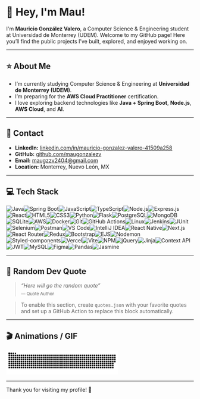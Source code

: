 # 👋 Hey, I'm Mau!

I'm **Mauricio González Valero**, a Computer Science & Engineering student at Universidad de Monterrey (UDEM). Welcome to my GitHub page! Here you’ll find the public projects I’ve built, explored, and enjoyed working on.

---

## ⭐ About Me

- I’m currently studying Computer Science & Engineering at **Universidad de Monterrey (UDEM)**.
- I’m preparing for the **AWS Cloud Practitioner** certification.
- I love exploring backend technologies like **Java + Spring Boot**, **Node.js**, **AWS Cloud**, and **AI**.

---

## 🔗 Contact

- **LinkedIn:** [linkedin.com/in/mauricio-gonzalez-valero-41509a258](https://www.linkedin.com/in/mauricio-gonzalez-valero-41509a258/)
- **GitHub:** [github.com/maugonzalezv](https://github.com/maugonzalezv)
- **Email:** maugzzv2404@gmail.com
- **Location:** Monterrey, Nuevo León, MX

---

## 💻 Tech Stack

<img src="https://img.shields.io/badge/Java-007396?style=for-the-badge&logo=java&logoColor=white" alt="Java" /><img src="https://img.shields.io/badge/Spring%20Boot-6DB33F?style=for-the-badge&logo=springboot&logoColor=white" alt="Spring Boot" /><img src="https://img.shields.io/badge/JavaScript-F7DF1E?style=for-the-badge&logo=javascript&logoColor=black" alt="JavaScript" /><img src="https://img.shields.io/badge/TypeScript-3178C6?style=for-the-badge&logo=typescript&logoColor=white" alt="TypeScript" /><img src="https://img.shields.io/badge/Node.js-339933?style=for-the-badge&logo=nodedotjs&logoColor=white" alt="Node.js" /><img src="https://img.shields.io/badge/Express.js-000000?style=for-the-badge&logo=express&logoColor=white" alt="Express.js" /><img src="https://img.shields.io/badge/React-20232A?style=for-the-badge&logo=react&logoColor=61DAFB" alt="React" /><img src="https://img.shields.io/badge/HTML5-E34F26?style=for-the-badge&logo=html5&logoColor=white" alt="HTML5" /><img src="https://img.shields.io/badge/CSS3-1572B6?style=for-the-badge&logo=css3&logoColor=white" alt="CSS3" /><img src="https://img.shields.io/badge/Python-3776AB?style=for-the-badge&logo=python&logoColor=white" alt="Python" /><img src="https://img.shields.io/badge/Flask-000000?style=for-the-badge&logo=flask&logoColor=white" alt="Flask" /><img src="https://img.shields.io/badge/PostgreSQL-336791?style=for-the-badge&logo=postgresql&logoColor=white" alt="PostgreSQL" /><img src="https://img.shields.io/badge/MongoDB-47A248?style=for-the-badge&logo=mongodb&logoColor=white" alt="MongoDB" /><img src="https://img.shields.io/badge/SQLite-003B57?style=for-the-badge&logo=sqlite&logoColor=white" alt="SQLite" /><img src="https://img.shields.io/badge/AWS-232F3E?style=for-the-badge&logo=amazonaws&logoColor=white" alt="AWS" /><img src="https://img.shields.io/badge/Docker-2496ED?style=for-the-badge&logo=docker&logoColor=white" alt="Docker" /><img src="https://img.shields.io/badge/Git-F05032?style=for-the-badge&logo=git&logoColor=white" alt="Git" /><img src="https://img.shields.io/badge/GitHub_Actions-2088FF?style=for-the-badge&logo=githubactions&logoColor=white" alt="GitHub Actions" /><img src="https://img.shields.io/badge/Linux-FCC624?style=for-the-badge&logo=linux&logoColor=black" alt="Linux" /><img src="https://img.shields.io/badge/Jenkins-D24939?style=for-the-badge&logo=jenkins&logoColor=white" alt="Jenkins" /><img src="https://img.shields.io/badge/JUnit-25A162?style=for-the-badge&logo=junit5&logoColor=white" alt="JUnit" /><img src="https://img.shields.io/badge/Selenium-43B02A?style=for-the-badge&logo=selenium&logoColor=white" alt="Selenium" /><img src="https://img.shields.io/badge/Postman-FF6C37?style=for-the-badge&logo=postman&logoColor=white" alt="Postman" /><img src="https://img.shields.io/badge/Visual_Studio_Code-007ACC?style=for-the-badge&logo=visualstudiocode&logoColor=white" alt="VS Code" /><img src="https://img.shields.io/badge/IntelliJ_IDEA-000000?style=for-the-badge&logo=intellijidea&logoColor=white" alt="IntelliJ IDEA" /><img src="https://img.shields.io/badge/React%20Native-61DAFB?style=for-the-badge&logo=react&logoColor=white" alt="React Native" /><img src="https://img.shields.io/badge/Next.js-000000?style=for-the-badge&logo=nextdotjs&logoColor=white" alt="Next.js" /><img src="https://img.shields.io/badge/React%20Router-CA4245?style=for-the-badge&logo=reactrouter&logoColor=white" alt="React Router" /><img src="https://img.shields.io/badge/Redux-764ABC?style=for-the-badge&logo=redux&logoColor=white" alt="Redux" /><img src="https://img.shields.io/badge/Bootstrap-563D7C?style=for-the-badge&logo=bootstrap&logoColor=white" alt="Bootstrap" /><img src="https://img.shields.io/badge/EJS-A91E50?style=for-the-badge&logo=ejs&logoColor=white" alt="EJS" /><img src="https://img.shields.io/badge/Nodemon-76D04B?style=for-the-badge&logo=nodemon&logoColor=white" alt="Nodemon" /><img src="https://img.shields.io/badge/Styled-components-DB7093?style=for-the-badge&logo=styledcomponents&logoColor=white" alt="Styled-components" /><img src="https://img.shields.io/badge/Vercel-000000?style=for-the-badge&logo=vercel&logoColor=white" alt="Vercel" /><img src="https://img.shields.io/badge/Vite-646CFF?style=for-the-badge&logo=vite&logoColor=white" alt="Vite" /><img src="https://img.shields.io/badge/NPM-CB3837?style=for-the-badge&logo=npm&logoColor=white" alt="NPM" /><img src="https://img.shields.io/badge/jQuery-0769AD?style=for-the-badge&logo=jquery&logoColor=white" alt="jQuery" /><img src="https://img.shields.io/badge/Jinja-B41717?style=for-the-badge&logo=jinja&logoColor=white" alt="Jinja" /><img src="https://img.shields.io/badge/Context%20API-00D8FF?style=for-the-badge&logo=react&logoColor=white" alt="Context API" /><img src="https://img.shields.io/badge/JWT-000000?style=for-the-badge&logo=jsonwebtokens&logoColor=white" alt="JWT" /><img src="https://img.shields.io/badge/MySQL-4479A1?style=for-the-badge&logo=mysql&logoColor=white" alt="MySQL" /><img src="https://img.shields.io/badge/Figma-F24E1E?style=for-the-badge&logo=figma&logoColor=white" alt="Figma" /><img src="https://img.shields.io/badge/Pandas-150458?style=for-the-badge&logo=pandas&logoColor=white" alt="Pandas" /><img src="https://img.shields.io/badge/Jasmine-8A4182?style=for-the-badge&logo=jasmine&logoColor=white" alt="Jasmine" />


---

## 📝 Random Dev Quote

> _“Here will go the random quote”_  
> <sub>— Quote Author</sub>

> To enable this section, create `quotes.json` with your favorite quotes and set up a GitHub Action to replace this block automatically.

---

## 🎬 Animations / GIF

<img src="https://raw.githubusercontent.com/patrickanyanwu/patrickanyanwu/output/github-snake-dark.svg" width="300" />

---

Thank you for visiting my profile! 👋
